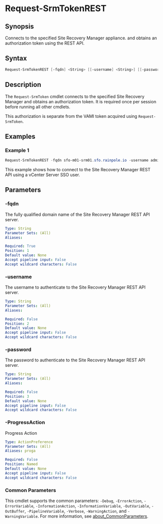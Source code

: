 # Request-SrmTokenREST

## Synopsis

Connects to the specified Site Recovery Manager appliance. and obtains an authorization token using the REST
API.

## Syntax

```powershell
Request-SrmTokenREST [-fqdn] <String> [[-username] <String>] [[-password] <String>] [-ProgressAction <ActionPreference>] [<CommonParameters>]
```

## Description

The `Request-SrmToken` cmdlet connects to the specified Site Recovery Manager and obtains an authorization token.
It is required once per session before running all other cmdlets.

This authorization is separate from the VAMI token acquired using `Request-SrmToken`.

## Examples

### Example 1

```powershell
Request-SrmTokenREST -fqdn sfo-m01-srm01.sfo.rainpole.io -username administrator@vsphere.local -password VMw@re1!
```

This example shows how to connect to the Site Recovery Manager REST API using a vCenter Server SSO user.

## Parameters

### -fqdn

The fully qualified domain name of the Site Recovery Manager REST API server.

```yaml
Type: String
Parameter Sets: (All)
Aliases:

Required: True
Position: 1
Default value: None
Accept pipeline input: False
Accept wildcard characters: False
```

### -username

The username to authenticate to the Site Recovery Manager REST API server.

```yaml
Type: String
Parameter Sets: (All)
Aliases:

Required: False
Position: 2
Default value: None
Accept pipeline input: False
Accept wildcard characters: False
```

### -password

The password to authenticate to the Site Recovery Manager REST API server.

```yaml
Type: String
Parameter Sets: (All)
Aliases:

Required: False
Position: 3
Default value: None
Accept pipeline input: False
Accept wildcard characters: False
```

### -ProgressAction

Progress Action

```yaml
Type: ActionPreference
Parameter Sets: (All)
Aliases: proga

Required: False
Position: Named
Default value: None
Accept pipeline input: False
Accept wildcard characters: False
```

### Common Parameters

This cmdlet supports the common parameters: `-Debug`, `-ErrorAction`, `-ErrorVariable`, `-InformationAction`, `-InformationVariable`, `-OutVariable`, `-OutBuffer`, `-PipelineVariable`, `-Verbose`, `-WarningAction`, and `-WarningVariable`. For more information, see [about_CommonParameters](http://go.microsoft.com/fwlink/?LinkID=113216).
